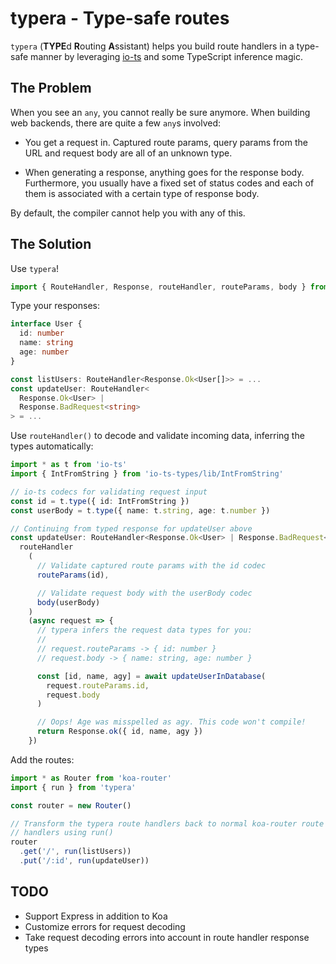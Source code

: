 typera - Type-safe routes
=========================

`typera` (**TYPE**d **R**outing **A**ssistant) helps you build route
handlers in a type-safe manner by leveraging
[io-ts](https://github.com/gcanti/io-ts) and some TypeScript inference
magic.

The Problem
-----------

When you see an `any`, you cannot really be sure anymore. When
building web backends, there are quite a few `any`s involved:

- You get a request in. Captured route params, query params from the
  URL and request body are all of an unknown type.

- When generating a response, anything goes for the response body.
  Furthermore, you usually have a fixed set of status codes and each
  of them is associated with a certain type of response body.

By default, the compiler cannot help you with any of this.

The Solution
------------

Use `typera`!

```typescript
import { RouteHandler, Response, routeHandler, routeParams, body } from 'typera'
```

Type your responses:

```typescript
interface User {
  id: number
  name: string
  age: number
}

const listUsers: RouteHandler<Response.Ok<User[]>> = ...
const updateUser: RouteHandler<
  Response.Ok<User> |
  Response.BadRequest<string>
> = ...
```

Use `routeHandler()` to decode and validate incoming data, inferring
the types automatically:

```typescript
import * as t from 'io-ts'
import { IntFromString } from 'io-ts-types/lib/IntFromString'

// io-ts codecs for validating request input
const id = t.type({ id: IntFromString })
const userBody = t.type({ name: t.string, age: t.number })

// Continuing from typed response for updateUser above
const updateUser: RouteHandler<Response.Ok<User> | Response.BadRequest<string>> = 
  routeHandler
    (
      // Validate captured route params with the id codec
      routeParams(id),

      // Validate request body with the userBody codec
      body(userBody)
    )
    (async request => {
      // typera infers the request data types for you:
      //
      // request.routeParams -> { id: number }
      // request.body -> { name: string, age: number }

      const [id, name, agy] = await updateUserInDatabase(
        request.routeParams.id,
        request.body
      )

      // Oops! Age was misspelled as agy. This code won't compile!
      return Response.ok({ id, name, agy })
    })
```

Add the routes:

```typescript
import * as Router from 'koa-router'
import { run } from 'typera'

const router = new Router()

// Transform the typera route handlers back to normal koa-router route
// handlers using run()
router
  .get('/', run(listUsers))
  .put('/:id', run(updateUser))
```

TODO
----

- Support Express in addition to Koa
- Customize errors for request decoding
- Take request decoding errors into account in route handler response
  types
